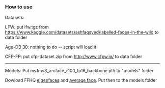 ### How to use

Datasets:

LFW: put lfw.tgz from https://www.kaggle.com/datasets/ashfaqsyed/labelled-faces-in-the-wild to data folder


Age-DB 30: nothing to do -- script will load it

CFP-FP: put cfp-dataset.zip from http://www.cfpw.io/ to data folder

------

Models:
Put ms1mv3_arcface_r100_fp16_backbone.pth to "models" folder

Dowload FFHQ [eigenfaces](https://drive.google.com/file/d/1h7F0_iZl7R9Uh5MnKDqvfE3oF8Loh5Rg/view?usp=sharing) and [average face](https://drive.google.com/file/d/1uv3ZxsVWeCOObjYh86to_CqOVbiwjlef/view?usp=sharing). Put then to the models folder
